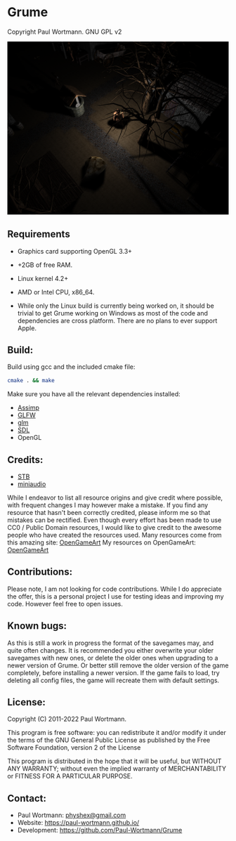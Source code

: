 # Grume

Copyright Paul Wortmann. GNU GPL v2

![Grume](https://raw.githubusercontent.com/Paul-Wortmann/Grume/master/screenshots/screenshot_001.png)

## Requirements

- Graphics card supporting OpenGL 3.3+
- +2GB of free RAM.
- Linux kernel 4.2+
- AMD or Intel CPU, x86_64.

- While only the Linux build is currently being worked on, it should be trivial to get Grume working on Windows as most of the code and dependencies are cross platform. There are no plans to ever support Apple.

## Build:

Build using gcc and the included cmake file:
```sh
cmake . && make
```

Make sure you have all the relevant dependencies installed:
- [Assimp](https://www.assimp.org/)
- [GLFW](https://www.glfw.org/)
- [glm](https://glm.g-truc.net/)
- [SDL](https://www.libsdl.org/)
- OpenGL

## Credits:

- [STB](https://github.com/nothings/stb)
- [miniaudio](https://miniaud.io/)

While I endeavor to list all resource origins and give credit where possible, with frequent changes I may however make a mistake.
If you find any resource that hasn't been correctly credited, please inform me so that mistakes can be rectified.
Even though every effort has been made to use CC0 / Public Domain resources, I would like to give credit to the awesome people who have created the resources used.
Many resources come from this amazing site: [OpenGameArt](https://opengameart.org) My resources on OpenGameArt: [OpenGameArt](https://opengameart.org/users/paul-wortmann)

## Contributions:

Please note, I am not looking for code contributions.
While I do appreciate the offer, this is a personal project I use for testing ideas and improving my code.
However feel free to open issues.

## Known bugs:

As this is still a work in progress the format of the savegames may, and quite often changes.
It is recommended you either overwrite your older savegames with new ones, or delete the older ones when upgrading to a newer version of Grume.
Or better still remove the older version of the game completely, before installing a newer version.
If the game fails to load, try deleting all config files, the game will recreate them with default settings.

## License:

Copyright (C) 2011-2022 Paul Wortmann.

This program is free software: you can redistribute it and/or modify it under
the terms of the GNU General Public License as published by the Free Software
Foundation, version 2 of the License

This program is distributed in the hope that it will be useful, but WITHOUT ANY
WARRANTY; without even the implied warranty of MERCHANTABILITY or FITNESS FOR A
PARTICULAR PURPOSE.

## Contact:

- Paul Wortmann: physhex@gmail.com
- Website:            https://paul-wortmann.github.io/
- Development:   https://github.com/Paul-Wortmann/Grume

